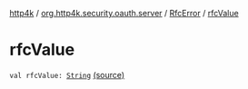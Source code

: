 [http4k](../../index.md) / [org.http4k.security.oauth.server](../index.md) / [RfcError](index.md) / [rfcValue](./rfc-value.md)

# rfcValue

`val rfcValue: `[`String`](https://kotlinlang.org/api/latest/jvm/stdlib/kotlin/-string/index.html) [(source)](https://github.com/http4k/http4k/blob/master/http4k-security-oauth/src/main/kotlin/org/http4k/security/oauth/server/OAuthError.kt#L21)